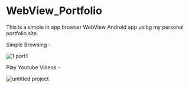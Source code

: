 # WebView_Portfolio
This is a simple in app browser WebView Android app usibg my personal portfolio site.

Simple Browsing - 

![1 port1](https://user-images.githubusercontent.com/15268903/44602353-31477380-a801-11e8-8f1b-4e965a4fbe51.gif)

Play Youtube Videos - 

![untitled project](https://user-images.githubusercontent.com/15268903/44602564-c3e81280-a801-11e8-937a-2e08f2269827.gif)

